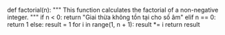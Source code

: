 def factorial(n):
    """
    This function calculates the factorial of a non-negative integer.
    """
    if n < 0:
        return "Giai thừa không tồn tại cho số âm"
    elif n == 0:
        return 1
    else:
        result = 1
        for i in range(1, n + 1):
            result *= i
        return result
    

